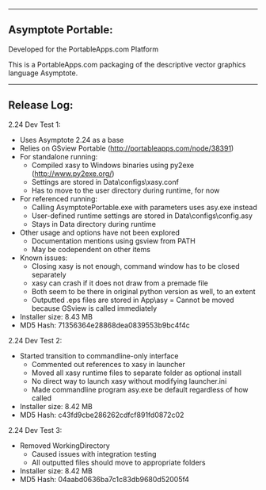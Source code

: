 -----------------
Asymptote Portable:
-----------------
Developed for the PortableApps.com Platform

This is a PortableApps.com packaging of the descriptive vector graphics language Asymptote.

-----------------
Release Log:
-----------------
2.24 Dev Test 1:
- Uses Asymptote 2.24 as a base
- Relies on GSview Portable (http://portableapps.com/node/38391)
- For standalone running:
	+ Compiled xasy to Windows binaries using py2exe (http://www.py2exe.org/)
	+ Settings are stored in Data\configs\xasy.conf
	+ Has to move to the user directory during runtime, for now
- For referenced running:
	+ Calling AsymptotePortable.exe with parameters uses asy.exe instead
	+ User-defined runtime settings are stored in Data\configs\config.asy
	+ Stays in Data directory during runtime
- Other usage and options have not been explored
	+ Documentation mentions using gsview from PATH
	+ May be codependent on other items
- Known issues:
	+ Closing xasy is not enough, command window has to be closed separately
	+ xasy can crash if it does not draw from a premade file
	+ Both seem to be there in original python version as well, to an extent
	+ Outputted .eps files are stored in App\asy
		= Cannot be moved because GSview is called immediately
- Installer size: 8.43 MB
- MD5 Hash: 71356364e28868dea0839553b9bc4f4c

2.24 Dev Test 2:
- Started transition to commandline-only interface
	+ Commented out references to xasy in launcher
	+ Moved all xasy runtime files to separate folder as optional install
	+ No direct way to launch xasy without modifying launcher.ini
	+ Made commandline program asy.exe be default regardless of how called
- Installer size: 8.42 MB
- MD5 Hash: c43fd9cbe286262cdfcf891fd0872c02

2.24 Dev Test 3:
- Removed WorkingDirectory
	+ Caused issues with integration testing
	+ All outputted files should move to appropriate folders
- Installer size: 8.42 MB
- MD5 Hash: 04aabd0636ba7c1c83db9680d52005f4
